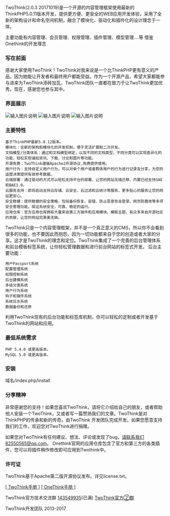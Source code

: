 TwoThink(2.0.3 20171019)是一个开源的内容管理框架使用最新的ThinkPHP5.0.11版本开发，提供更方便、更安全的WEB应用开发体验，采用了全新的架构设计和命名空间机制，融合了模块化、驱动化和插件化的设计理念于一体。
 
 主要功能有内容管理、会员管理、权限管理、插件管理、模型管理....等 借鉴Onethink的开发理念
  
###  写在前面 


感谢大家使用TwoThink！TwoThink对我来说是一个比ThinkPHP更有意义的产品，因为她能让开发者和最终用户都能受益。作为一个开源产品，希望大家都能参与进来为TwoThink添砖加瓦，TwoThink团队一直都在致力于让TwoThink更加优秀。现在，感谢您也参与其中。

### 界面展示

![输入图片说明](https://gitee.com/uploads/images/2017/1018/120554_1669f52b_467891.png "Screenshot-2017-10-18 网站设置 TwoThink内容管理系统.png")
![输入图片说明](https://gitee.com/uploads/images/2017/1018/120612_aa7bc1ef_467891.png "Screenshot-2017-10-18 插件列表 TwoThink内容管理系统.png")
![输入图片说明](https://gitee.com/uploads/images/2017/1018/120703_a00add47_467891.png "Screenshot-2017-10-18 用户管理 TwoThink内容管理系统.png")

### 主要特性

    基于ThinkPHP最新5.0.12版本。
    模块化：全新的架构和模块化的开发机制，便于灵活扩展和二次开发。
    文档模型/分类体系：通过和文档模型绑定，以及不同的文档类型，不同分类可以实现差异化的功能，轻松实现诸如资讯、下载、讨论和图片等功能。
    开源免费：TwoThink遵循Apache2开源协议,免费提供使用。
    用户行为：支持自定义用户行为，可以对单个用户或者群体用户的行为进行记录及分享，为您的运营决策提供有效参考数据。
    云端部署：通过驱动的方式可以轻松支持平台的部署，让您的网站无缝迁移，内置已经支持SAE和BAE3.0。
    云服务支持：即将启动支持云存储、云安全、云过滤和云统计等服务，更多贴心的服务让您的网站更安心。
    安全稳健：提供稳健的安全策略，包括备份恢复、容错、防止恶意攻击登录，网页防篡改等多项安全管理功能，保证系统安全，可靠、稳定的运行。
    应用仓库：官方应用仓库拥有大量来自第三方插件和应用模块、模板主题，有众多来自开源社区的贡献，让您的网站完美美无缺。

TwoThink只是一个内容管理框架，并不是一个真正意义的CMS，所以你不会看到很多的功能，也不要因此而抱怨，因为一切功能都来自于您的创造或者大家的分享。这才是TwoThink的理念和定位。TwoThink集成了一个完善的后台管理体系和前台模板标签系统，让你轻松管理数据和进行前台网站的标签式开发。
后台主要功能：

    用户Passport系统
    配置管理系统
    权限控制系统
    后台建模系统
    多级分类系统
    用户行为系统
    钩子和插件系统
    系统日志系统
    数据备份和还原

利用TwoThink现有的后台功能和标签库机制，你可以轻松的定制或者开发基于TwoThink的网站和应用。
###  最低系统需求 


    PHP 5.4.0 或更高版本。
    MySQL 5.0 或更高版本。

###  安装 


   域名/index.php/install

### 分享精神 

非常感谢您的支持！如果您喜欢TwoThink，请将它介绍给自己的朋友，或者帮助他人安装一个TwoThink，又或者写一篇赞扬我们的文章。TwoThink是对ThinkPHP的传承和新的传奇。由TwoThink 开发团队完成开发。如果您愿意支持我们的工作，欢迎您对TwoThink进行捐赠。

如果您对TwoThink有任何建议、想法、评论或发现了bug，请联系我们82550565@qq.com。
Onethink官网的应用仓库包含了官方和第三方的各类插件，您可以将插件稍作修改即可应用到Twothink中。

###  许可证 


TwoThink基于Apache第二版开源协议发布。详见license.txt。


[[ TwoThink手册 ]](http://www.kancloud.cn/ming118116/twothink)
[[ OneThink手册 ]](http://document.onethink.cn/manual_1_0.html) 

TwoThink官方技术交流群 [143549935](http://shang.qq.com/wpa/qunwpa?idkey=e44ea31a37e47815528c511f139e43c4e80de8edf8aa9c016134450dbbbd5a67)(已满) [TwoThink官方②群](http://shang.qq.com/wpa/qunwpa?idkey=3703025549ce8026559278c6b48e9548c3ca2068f33f667ddc0dedda3ed96577)

TwoThink开发团队 2013-2017

 